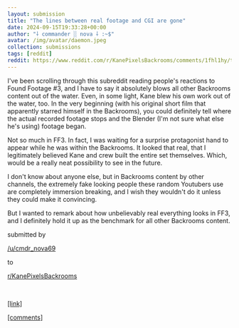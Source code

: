 ```yaml
---
layout: submission
title: "The lines between real footage and CGI are gone"
date: 2024-09-15T19:33:28+00:00
author: "⸸ commander ░ nova ⸸ :~$"
avatar: /img/avatar/daemon.jpeg
collection: submissions
tags: [reddit]
reddit: https://www.reddit.com/r/KanePixelsBackrooms/comments/1fhl1hy/the_lines_between_real_footage_and_cgi_are_gone/
---
```


<p><div class="md">
<p>I've been scrolling through this subreddit reading people's reactions to Found Footage #3, and I have to say it absolutely blows all other Backrooms content out of the water. Even, in some light, Kane blew his own work out of the water, too. In the very beginning (with his original short film that apparently starred himself in the Backrooms), you could definitely tell where the actual recorded footage stops and the Blender (I'm not sure what else he's using) footage began.</p> <p>Not so much in FF3. In fact, I was waiting for a surprise protagonist hand to appear while he was within the Backrooms. It looked that real, that I legitimately believed Kane and crew built the entire set themselves. Which, would be a really neat possibility to see in the future.</p> <p>I don't know about anyone else, but in Backrooms content by other channels, the extremely fake looking people these random Youtubers use are completely immersion breaking, and I wish they wouldn't do it unless they could make it convincing.</p> <p>But I wanted to remark about how unbelievably real everything looks in FF3, and I definitely hold it up as the benchmark for all other Backrooms content.</p> </div></p><p></p><p><!-- SC_ON --></p><p>submitted by</p><p><a href="https://www.reddit.com/user/cmdr_nova69" target="_blank"> /u/cmdr_nova69 </a></p><p>to</p><p><a href="https://www.reddit.com/r/KanePixelsBackrooms/" target="_blank"> r/KanePixelsBackrooms </a></p><p></p><p><br></p><p></p><p><span><a href="https://www.reddit.com/r/KanePixelsBackrooms/comments/1fhl1hy/the_lines_between_real_footage_and_cgi_are_gone/" target="_blank">[link]</a></span></p><p></p><p><span><a href="https://www.reddit.com/r/KanePixelsBackrooms/comments/1fhl1hy/the_lines_between_real_footage_and_cgi_are_gone/" target="_blank">[comments]</a></span></p>
